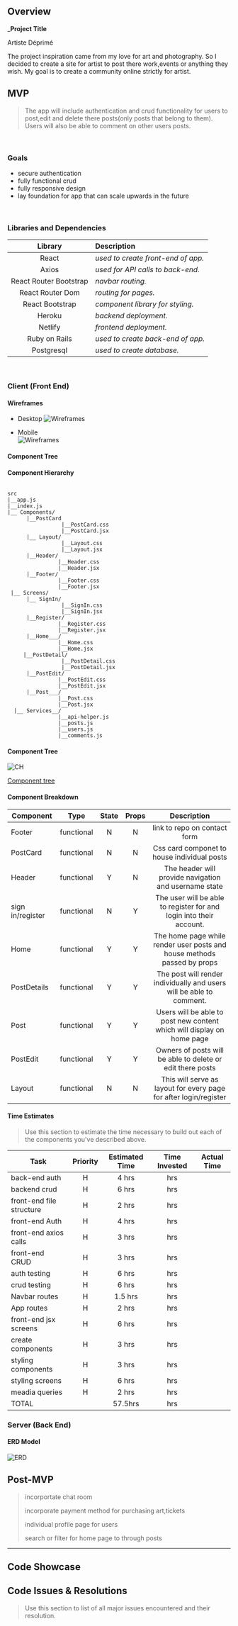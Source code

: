 ## Overview

_**Project Title**  

Artiste Déprimé
  
The project inspiration came from my love for art and photography. So I decided to create a site for artist to post there work,events or anything they wish. My goal is to create a community online strictly for artist.

## MVP

> The app will include authentication and crud functionality for users to post,edit and delete there posts(only posts that belong to them). Users will also be able to comment on other users posts.  

<br>

### Goals

- secure authentication
- fully functional crud
- fully responsive design
- lay foundation for app that can scale upwards in the future

<br>

### Libraries and Dependencies

|     Library      | Description                                |
| :--------------: | :----------------------------------------- |
|      React       | _used to create front-end of app._ |
|      Axios       | _used for API calls to back-end._ |
| React Router Bootstrap | _navbar routing._ |
| React Router Dom | _routing for pages._ |
| React Bootstrap  | _component library for styling._ | 
|  Heroku          | _backend deployment._ | 
|  Netlify         | _frontend deployment._ | 
| Ruby on Rails    | _used to create back-end of app._ | 
| Postgresql       | _used to create database._ |

<br>

### Client (Front End)

#### Wireframes

- Desktop 
![Wireframes](https://github.com/markelld/artistedeprime/blob/main/web2.png)

- Mobile  
![Wireframes](https://github.com/markelld/artistedeprime/blob/main/mobile1.png)

#### Component Tree


#### Component Hierarchy

``` structure

src 
|__app.js 
|__index.js 
|__ Components/ 
      |__PostCard 
                 |__PostCard.css 
                 |__PostCard.jsx
      |__ Layout/ 
                 |__Layout.css 
                 |__Layout.jsx 
      |__Header/
                |__Header.css 
                |__Header.jsx  
      |__Footer/
                |__Footer.css 
                |__Footer.jsx                  
 |__ Screens/
      |__ SignIn/ 
                 |__SignIn.css 
                 |__SignIn.jsx 
      |__Register/
                |__Register.css 
                |__Register.jsx  
      |__Home___/
                |__Home.css 
                |__Home.jsx  
     |__PostDetail/ 
                 |__PostDetail.css 
                 |__PostDetail.jsx 
      |__PostEdit/
                |__PostEdit.css 
                |__PostEdit.jsx  
      |__Post___/
                |__Post.css 
                |__Post.jsx  
  |__ Services__/
                |__api-helper.js
                |__posts.js
                |__users.js
                |__comments.js

```

#### Component Tree

![CH](https://github.com/markelld/artistedeprime/blob/main/CH.png)

[Component tree](url) 

#### Component Breakdown 

| Component           | Type     | State   | Props     | Description   |
| ------------------- | :------: | :-----: | :-------: | :-----------: | 
| Footer              |  functional | N | N |  link to repo on contact form  |  
| PostCard            |  functional | N | N |  Css card componet to house individual posts | 
| Header              |  functional | Y | N |  The header will provide navigation and username state |            
| sign in/register    |  functional | N | Y | The user will be able to register for and login into their account. |
| Home                |  functional | Y | Y | The home page while render user posts and house methods passed by props |       
| PostDetails         |  functional | Y | Y | The post will render individually and users will be able to comment. | 
| Post                |  functional | Y | Y | Users will be able to post new content which will display on home page | 
| PostEdit            |  functional | Y | Y | Owners of posts will be able to delete or edit there posts |  
| Layout              |  functional | N | N | This will serve as layout for every page for after login/register| 

#### Time Estimates

> Use this section to estimate the time necessary to build out each of the components you've described above.

| Task                | Priority | Estimated Time | Time Invested | Actual Time |
| ------------------- | :------: | :------------: | :-----------: | :---------: | 
| back-end auth       |    H      |   4 hrs  |       hrs     |             | 
| backend crud        |    H    |     6 hrs  |       hrs     |             | 
| front-end file structure|    H     |  2 hrs  |    hrs      |             | 
| front-end Auth      |    H      |    4 hrs  |       hrs     |             | 
| front-end axios calls |    H     |  3 hrs  |       hrs     |             |
| front-end CRUD      |    H    |     3 hrs    |       hrs     |             |
| auth testing        |    H    |     6 hrs    |       hrs     |             |  
| crud testing        |    H    |     6 hrs    |       hrs     |             | 
| Navbar routes       |    H     |    1.5 hrs  |       hrs     |             |
| App routes          |    H     |     2 hrs  |       hrs     |             |
| front-end jsx screens |   H    |     6 hrs  |       hrs     |             | 
|  create components  |    H     |     3 hrs  |       hrs     |             |
| styling components  |    H     |     3 hrs  |       hrs     |             |
| styling screens     |    H      |     6 hrs |       hrs     |             | 
| meadia queries      |    H     |     2 hrs  |       hrs     |             |
| TOTAL               |          |   57.5hrs |       hrs     |             |


### Server (Back End)

#### ERD Model 

![ERD](https://github.com/markelld/artistedeprime/blob/main/data.flow.png)


## Post-MVP

> incorportate chat room 
> 
> incorporate payment method for purchasing art,tickets
> 
> individual profile page for users 
> 
> search or filter for  home page to through posts 
***

## Code Showcase



## Code Issues & Resolutions

> Use this section to list of all major issues encountered and their resolution.
